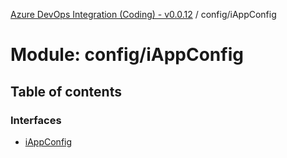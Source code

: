 [Azure DevOps Integration (Coding) - v0.0.12](../README.md) / config/iAppConfig

# Module: config/iAppConfig

## Table of contents

### Interfaces

- [iAppConfig](../interfaces/config_iAppConfig.iAppConfig.md)
